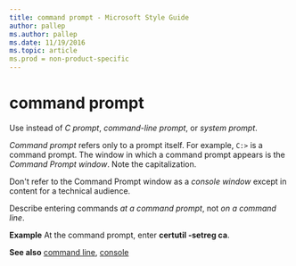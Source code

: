 ```yaml
---
title: command prompt - Microsoft Style Guide
author: pallep
ms.author: pallep
ms.date: 11/19/2016
ms.topic: article
ms.prod = non-product-specific
---
```


# command prompt

Use instead of *C prompt*, *command-line prompt*, or *system prompt*.

*Command prompt* refers only to a prompt itself. For example, `C:>` is a command prompt. The window in which a command prompt appears is the *Command Prompt window*. Note the capitalization.

Don't refer to the Command Prompt window as a *console window* except in content for a technical audience.

Describe entering commands *at a command prompt*, not *on a command line*.

**Example** At the command prompt, enter **certutil -setreg ca**.

**See also**  [command line](/style-guide/a-z-word-list-term-collections/c/command-line), [console](/style-guide/a-z-word-list-term-collections/c/console)
